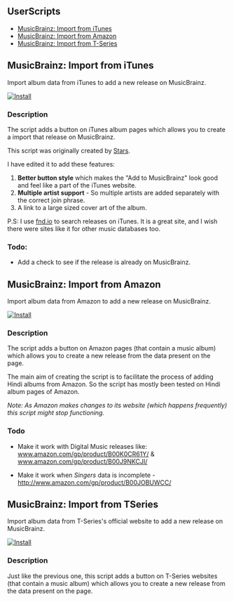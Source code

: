 ## UserScripts

* [MusicBrainz: Import from iTunes](#itunes)
* [MusicBrainz: Import from Amazon](#amazon)
* [MusicBrainz: Import from T-Series](#tseries)

## <a name="itunes"></a> MusicBrainz: Import from iTunes

Import album data from iTunes to add a new release on MusicBrainz.

[![Install](https://raw.github.com/jerone/UserScripts/master/_resources/Install-button.jpg)](https://github.com/dufferZafar/Userscripts/raw/master/MB-Import-From-iTunes.user.js)

### Description

The script adds a button on iTunes album pages which allows you to create a import that release on MusicBrainz.

This script was originally created by [Stars](http://userscripts.org/users/41307).

I have edited it to add these features:

1. **Better button style** which makes the "Add to MusicBrainz" look good and feel like a part of the iTunes website.
2. **Multiple artist support** - So multiple artists are added separately with the correct join phrase.
3. A link to a large sized cover art of the album.

P.S: I use [fnd.io](https://fnd.io/) to search releases on iTunes. It is a great site, and I wish there were sites like it for other music databases too.

### Todo: 

* Add a check to see if the release is already on MusicBrainz.

## <a name="amazon"></a> MusicBrainz: Import from Amazon

Import album data from Amazon to add a new release on MusicBrainz.

[![Install](https://raw.github.com/jerone/UserScripts/master/_resources/Install-button.jpg)](https://github.com/dufferZafar/Userscripts/raw/master/MB-Import-From-Amazon.user.js)

### Description

The script adds a button on Amazon pages (that contain a music album) which allows you to create a new release from the data present on the page.

The main aim of creating the script is to facilitate the process of adding Hindi albums from Amazon. So the script has mostly been tested on Hindi album pages of Amazon.

*Note: As Amazon makes changes to its website (which happens frequently) this script might stop functioning.*

### Todo

* Make it work with Digital Music releases like: www.amazon.com/gp/product/B00K0CR61Y/ & www.amazon.com/gp/product/B00J9NKCJI/

* Make it work when *Singers* data is incomplete - http://www.amazon.com/gp/product/B00JOBUWCC/

## <a name="tseries"></a> MusicBrainz: Import from TSeries

Import album data from T-Series's official website to add a new release on MusicBrainz.

[![Install](https://raw.github.com/jerone/UserScripts/master/_resources/Install-button.jpg)](https://github.com/dufferZafar/Userscripts/raw/master/MB-Import-From-TSeries.user.js)

### Description

Just like the previous one, this script adds a button on T-Series websites (that contain a music album) which allows you to create a new release from the data present on the page.

